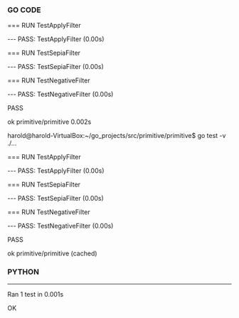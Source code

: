 ### GO CODE

=== RUN   TestApplyFilter

--- PASS: TestApplyFilter (0.00s)

=== RUN   TestSepiaFilter

--- PASS: TestSepiaFilter (0.00s)

=== RUN   TestNegativeFilter

--- PASS: TestNegativeFilter (0.00s)

PASS

ok      primitive/primitive     0.002s

harold@harold-VirtualBox:~/go_projects/src/primitive/primitive$ go test -v ./...

=== RUN   TestApplyFilter

--- PASS: TestApplyFilter (0.00s)

=== RUN   TestSepiaFilter

--- PASS: TestSepiaFilter (0.00s)

=== RUN   TestNegativeFilter

--- PASS: TestNegativeFilter (0.00s)

PASS

ok      primitive/primitive     (cached)


### PYTHON
----------------------------------------------------------------------
Ran 1 test in 0.001s

OK
